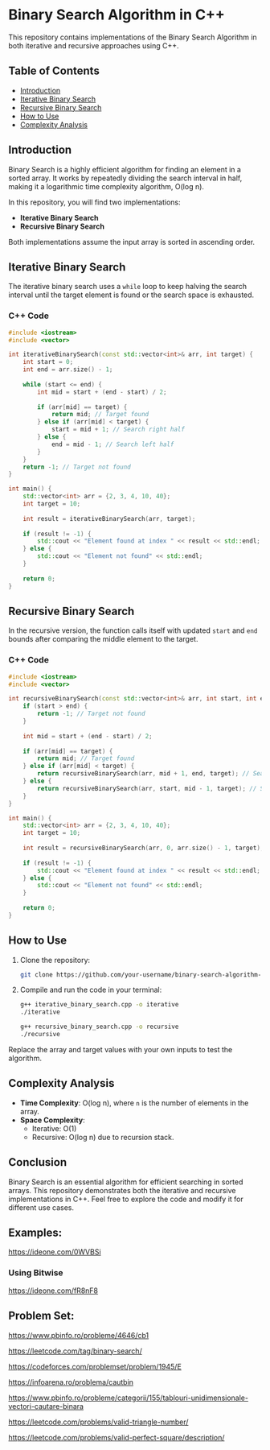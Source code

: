 # Binary Search Algorithm in C++

This repository contains implementations of the Binary Search Algorithm in both iterative and recursive approaches using C++.

## Table of Contents

- [Introduction](#introduction)
- [Iterative Binary Search](#iterative-binary-search)
- [Recursive Binary Search](#recursive-binary-search)
- [How to Use](#how-to-use)
- [Complexity Analysis](#complexity-analysis)

## Introduction

Binary Search is a highly efficient algorithm for finding an element in a sorted array. It works by repeatedly dividing the search interval in half, making it a logarithmic time complexity algorithm, O(log n).

In this repository, you will find two implementations:
- **Iterative Binary Search**
- **Recursive Binary Search**

Both implementations assume the input array is sorted in ascending order.

## Iterative Binary Search

The iterative binary search uses a `while` loop to keep halving the search interval until the target element is found or the search space is exhausted.

### C++ Code

```cpp
#include <iostream>
#include <vector>

int iterativeBinarySearch(const std::vector<int>& arr, int target) {
    int start = 0;
    int end = arr.size() - 1;
    
    while (start <= end) {
        int mid = start + (end - start) / 2;
        
        if (arr[mid] == target) {
            return mid; // Target found
        } else if (arr[mid] < target) {
            start = mid + 1; // Search right half
        } else {
            end = mid - 1; // Search left half
        }
    }
    return -1; // Target not found
}

int main() {
    std::vector<int> arr = {2, 3, 4, 10, 40};
    int target = 10;
    
    int result = iterativeBinarySearch(arr, target);
    
    if (result != -1) {
        std::cout << "Element found at index " << result << std::endl;
    } else {
        std::cout << "Element not found" << std::endl;
    }
    
    return 0;
}
```

## Recursive Binary Search

In the recursive version, the function calls itself with updated `start` and `end` bounds after comparing the middle element to the target.

### C++ Code

```cpp
#include <iostream>
#include <vector>

int recursiveBinarySearch(const std::vector<int>& arr, int start, int end, int target) {
    if (start > end) {
        return -1; // Target not found
    }
    
    int mid = start + (end - start) / 2;
    
    if (arr[mid] == target) {
        return mid; // Target found
    } else if (arr[mid] < target) {
        return recursiveBinarySearch(arr, mid + 1, end, target); // Search right half
    } else {
        return recursiveBinarySearch(arr, start, mid - 1, target); // Search left half
    }
}

int main() {
    std::vector<int> arr = {2, 3, 4, 10, 40};
    int target = 10;
    
    int result = recursiveBinarySearch(arr, 0, arr.size() - 1, target);
    
    if (result != -1) {
        std::cout << "Element found at index " << result << std::endl;
    } else {
        std::cout << "Element not found" << std::endl;
    }
    
    return 0;
}
```

## How to Use

1. Clone the repository:
    ```bash
    git clone https://github.com/your-username/binary-search-algorithm-cpp.git
    ```
2. Compile and run the code in your terminal:
    ```bash
    g++ iterative_binary_search.cpp -o iterative
    ./iterative
    
    g++ recursive_binary_search.cpp -o recursive
    ./recursive
    ```

Replace the array and target values with your own inputs to test the algorithm.

## Complexity Analysis

- **Time Complexity**: O(log n), where `n` is the number of elements in the array.
- **Space Complexity**:
  - Iterative: O(1)
  - Recursive: O(log n) due to recursion stack.

## Conclusion

Binary Search is an essential algorithm for efficient searching in sorted arrays. This repository demonstrates both the iterative and recursive implementations in C++. Feel free to explore the code and modify it for different use cases.


## Examples:

https://ideone.com/0WVBSi

### Using Bitwise

https://ideone.com/fR8nF8

## Problem Set:

https://www.pbinfo.ro/probleme/4646/cb1

https://leetcode.com/tag/binary-search/

https://codeforces.com/problemset/problem/1945/E

https://infoarena.ro/problema/cautbin

https://www.pbinfo.ro/probleme/categorii/155/tablouri-unidimensionale-vectori-cautare-binara

https://leetcode.com/problems/valid-triangle-number/

https://leetcode.com/problems/valid-perfect-square/description/
